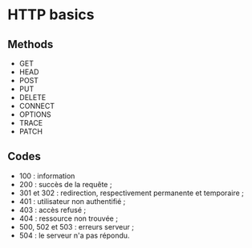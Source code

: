 # HTTP basics

## Methods

* GET
* HEAD
* POST
* PUT
* DELETE
* CONNECT
* OPTIONS
* TRACE
* PATCH

## Codes

* 100 : information
* 200 : succès de la requête ;
* 301 et 302 : redirection, respectivement permanente et temporaire ;
* 401 : utilisateur non authentifié ;
* 403 : accès refusé ;
* 404 : ressource non trouvée ;
* 500, 502 et 503 : erreurs serveur ;
* 504 : le serveur n'a pas répondu.
